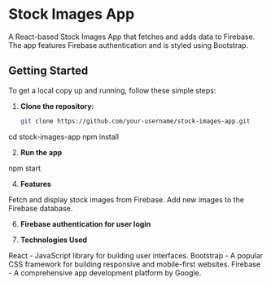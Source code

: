 # Stock Images App

A React-based Stock Images App that fetches and adds data to Firebase. The app features Firebase authentication and is styled using Bootstrap.

## Getting Started

To get a local copy up and running, follow these simple steps:

1. **Clone the repository:**

   ```bash
   git clone https://github.com/your-username/stock-images-app.git
cd stock-images-app
npm install


2. **Run the app**

npm start

4. **Features**

   
Fetch and display stock images from Firebase.
Add new images to the Firebase database.

6. **Firebase authentication for user login**
   
8. **Technologies Used**
   
React - JavaScript library for building user interfaces.
Bootstrap - A popular CSS framework for building responsive and mobile-first websites.
Firebase - A comprehensive app development platform by Google.

